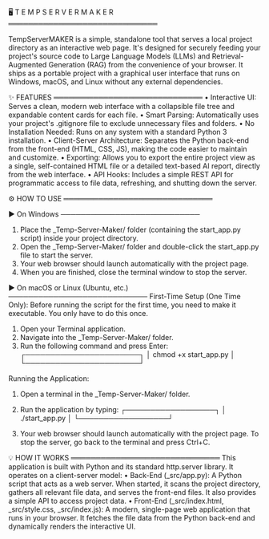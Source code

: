 ﻿🖥️ T E M P S E R V E R M A K E R 
══════════════════════════════


TempServerMAKER is a simple, standalone tool that serves a local project
directory as an interactive web page. It's designed for securely feeding
your project's source code to Large Language Models (LLMs) and Retrieval-
Augmented Generation (RAG) from the convenience of your browser.
It ships as a portable project with a graphical user interface that runs on
Windows, macOS, and Linux without any external dependencies.


✨ FEATURES
══════════════════════════════
• Interactive UI: Serves a clean, modern web interface with a
collapsible file tree and expandable content cards for each file.
• Smart Parsing: Automatically uses your project's .gitignore file to
exclude unnecessary files and folders.
• No Installation Needed: Runs on any system with a standard Python 3
installation.
• Client-Server Architecture: Separates the Python back-end from the
front-end (HTML, CSS, JS), making the code easier to maintain and
customize.
• Exporting: Allows you to export the entire project view as a single,
self-contained HTML file or a detailed text-based AI report, directly
from the web interface.
• API Hooks: Includes a simple REST API for programmatic access to file
data, refreshing, and shutting down the server.


⚙️ HOW TO USE
══════════════════════════════

► On Windows
────────────────────────────
1. Place the _Temp-Server-Maker/ folder (containing the start_app.py
script) inside your project directory.
2. Open the _Temp-Server-Maker/ folder and double-click the
start_app.py file to start the server.
3. Your web browser should launch automatically with the project page.
4. When you are finished, close the terminal window to stop the server.

► On macOS or Linux (Ubuntu, etc.)
────────────────────────────
First-Time Setup (One Time Only): Before running the script for the
first time, you need to make it executable. You only have to do this
once.
1. Open your Terminal application.
2. Navigate into the _Temp-Server-Maker/ folder.
3. Run the following command and press Enter:
    ┌───────────────────────┐
    │ chmod +x start_app.py │
    └───────────────────────┘
    
Running the Application:
 1. Open a terminal in the _Temp-Server-Maker/ folder.
 2. Run the application by typing:
    ┌──────────────────┐
    │ ./start_app.py   │
    └──────────────────┘
    
 3. Your web browser should launch automatically with the project page. 
    To stop the server, go back to the terminal and press Ctrl+C.

💡 HOW IT WORKS
══════════════════════════════
This application is built with Python and its standard http.server library.
It operates on a client-server model:
• Back-End (_src/app.py): A Python script that acts as a web server. When started, it scans the project directory, gathers all relevant file data, and serves the front-end files. It also provides a simple API to access project data.
• Front-End (_src/index.html, _src/style.css, _src/index.js): A modern, single-page web application that runs in your browser. It fetches the file data from the Python back-end and dynamically renders the interactive UI.
